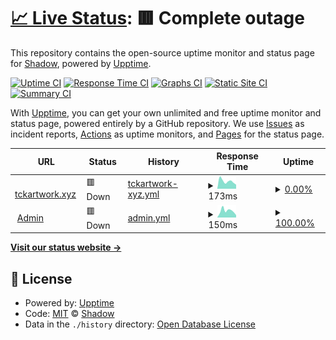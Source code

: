 # [📈 Live Status](https://status.tckartwork.xyz): <!--live status--> **🟥 Complete outage**

This repository contains the open-source uptime monitor and status page for [Shadow](https://status.tckartwork.xyz), powered by [Upptime](https://github.com/upptime/upptime).

[![Uptime CI](https://github.com/thewilloftheshadow/tckartwork/workflows/Uptime%20CI/badge.svg)](https://github.com/thewilloftheshadow/tckartwork/actions?query=workflow%3A%22Uptime+CI%22)
[![Response Time CI](https://github.com/thewilloftheshadow/tckartwork/workflows/Response%20Time%20CI/badge.svg)](https://github.com/thewilloftheshadow/tckartwork/actions?query=workflow%3A%22Response+Time+CI%22)
[![Graphs CI](https://github.com/thewilloftheshadow/tckartwork/workflows/Graphs%20CI/badge.svg)](https://github.com/thewilloftheshadow/tckartwork/actions?query=workflow%3A%22Graphs+CI%22)
[![Static Site CI](https://github.com/thewilloftheshadow/tckartwork/workflows/Static%20Site%20CI/badge.svg)](https://github.com/thewilloftheshadow/tckartwork/actions?query=workflow%3A%22Static+Site+CI%22)
[![Summary CI](https://github.com/thewilloftheshadow/tckartwork/workflows/Summary%20CI/badge.svg)](https://github.com/thewilloftheshadow/tckartwork/actions?query=workflow%3A%22Summary+CI%22)

With [Upptime](https://upptime.js.org), you can get your own unlimited and free uptime monitor and status page, powered entirely by a GitHub repository. We use [Issues](https://github.com/thewilloftheshadow/tckartwork/issues) as incident reports, [Actions](https://github.com/thewilloftheshadow/tckartwork/actions) as uptime monitors, and [Pages](https://status.tckartwork.xyz) for the status page.

<!--start: status pages-->
<!-- This summary is generated by Upptime (https://github.com/upptime/upptime) -->
<!-- Do not edit this manually, your changes will be overwritten -->
<!-- prettier-ignore -->
| URL | Status | History | Response Time | Uptime |
| --- | ------ | ------- | ------------- | ------ |
| <img alt="" src="https://favicons.githubusercontent.com/www.tckartwork.xyz" height="13"> [tckartwork.xyz](https://www.tckartwork.xyz) | 🟥 Down | [tckartwork-xyz.yml](https://github.com/thewilloftheshadow/tckartwork/commits/HEAD/history/tckartwork-xyz.yml) | <details><summary><img alt="Response time graph" src="./graphs/tckartwork-xyz/response-time-week.png" height="20"> 173ms</summary><br><a href="https://status.tckartwork.xyz/history/tckartwork-xyz"><img alt="Response time 268" src="https://img.shields.io/endpoint?url=https%3A%2F%2Fraw.githubusercontent.com%2Fthewilloftheshadow%2Ftckartwork%2FHEAD%2Fapi%2Ftckartwork-xyz%2Fresponse-time.json"></a><br><a href="https://status.tckartwork.xyz/history/tckartwork-xyz"><img alt="24-hour response time 95" src="https://img.shields.io/endpoint?url=https%3A%2F%2Fraw.githubusercontent.com%2Fthewilloftheshadow%2Ftckartwork%2FHEAD%2Fapi%2Ftckartwork-xyz%2Fresponse-time-day.json"></a><br><a href="https://status.tckartwork.xyz/history/tckartwork-xyz"><img alt="7-day response time 173" src="https://img.shields.io/endpoint?url=https%3A%2F%2Fraw.githubusercontent.com%2Fthewilloftheshadow%2Ftckartwork%2FHEAD%2Fapi%2Ftckartwork-xyz%2Fresponse-time-week.json"></a><br><a href="https://status.tckartwork.xyz/history/tckartwork-xyz"><img alt="30-day response time 172" src="https://img.shields.io/endpoint?url=https%3A%2F%2Fraw.githubusercontent.com%2Fthewilloftheshadow%2Ftckartwork%2FHEAD%2Fapi%2Ftckartwork-xyz%2Fresponse-time-month.json"></a><br><a href="https://status.tckartwork.xyz/history/tckartwork-xyz"><img alt="1-year response time 268" src="https://img.shields.io/endpoint?url=https%3A%2F%2Fraw.githubusercontent.com%2Fthewilloftheshadow%2Ftckartwork%2FHEAD%2Fapi%2Ftckartwork-xyz%2Fresponse-time-year.json"></a></details> | <details><summary><a href="https://status.tckartwork.xyz/history/tckartwork-xyz">0.00%</a></summary><a href="https://status.tckartwork.xyz/history/tckartwork-xyz"><img alt="All-time uptime 21.90%" src="https://img.shields.io/endpoint?url=https%3A%2F%2Fraw.githubusercontent.com%2Fthewilloftheshadow%2Ftckartwork%2FHEAD%2Fapi%2Ftckartwork-xyz%2Fuptime.json"></a><br><a href="https://status.tckartwork.xyz/history/tckartwork-xyz"><img alt="24-hour uptime 0.00%" src="https://img.shields.io/endpoint?url=https%3A%2F%2Fraw.githubusercontent.com%2Fthewilloftheshadow%2Ftckartwork%2FHEAD%2Fapi%2Ftckartwork-xyz%2Fuptime-day.json"></a><br><a href="https://status.tckartwork.xyz/history/tckartwork-xyz"><img alt="7-day uptime 0.00%" src="https://img.shields.io/endpoint?url=https%3A%2F%2Fraw.githubusercontent.com%2Fthewilloftheshadow%2Ftckartwork%2FHEAD%2Fapi%2Ftckartwork-xyz%2Fuptime-week.json"></a><br><a href="https://status.tckartwork.xyz/history/tckartwork-xyz"><img alt="30-day uptime 0.00%" src="https://img.shields.io/endpoint?url=https%3A%2F%2Fraw.githubusercontent.com%2Fthewilloftheshadow%2Ftckartwork%2FHEAD%2Fapi%2Ftckartwork-xyz%2Fuptime-month.json"></a><br><a href="https://status.tckartwork.xyz/history/tckartwork-xyz"><img alt="1-year uptime 21.90%" src="https://img.shields.io/endpoint?url=https%3A%2F%2Fraw.githubusercontent.com%2Fthewilloftheshadow%2Ftckartwork%2FHEAD%2Fapi%2Ftckartwork-xyz%2Fuptime-year.json"></a></details>
| <img alt="" src="https://favicons.githubusercontent.com/admin.tckartwork.xyz" height="13"> [Admin](https://admin.tckartwork.xyz/upptime) | 🟥 Down | [admin.yml](https://github.com/thewilloftheshadow/tckartwork/commits/HEAD/history/admin.yml) | <details><summary><img alt="Response time graph" src="./graphs/admin/response-time-week.png" height="20"> 150ms</summary><br><a href="https://status.tckartwork.xyz/history/admin"><img alt="Response time 224" src="https://img.shields.io/endpoint?url=https%3A%2F%2Fraw.githubusercontent.com%2Fthewilloftheshadow%2Ftckartwork%2FHEAD%2Fapi%2Fadmin%2Fresponse-time.json"></a><br><a href="https://status.tckartwork.xyz/history/admin"><img alt="24-hour response time 52" src="https://img.shields.io/endpoint?url=https%3A%2F%2Fraw.githubusercontent.com%2Fthewilloftheshadow%2Ftckartwork%2FHEAD%2Fapi%2Fadmin%2Fresponse-time-day.json"></a><br><a href="https://status.tckartwork.xyz/history/admin"><img alt="7-day response time 150" src="https://img.shields.io/endpoint?url=https%3A%2F%2Fraw.githubusercontent.com%2Fthewilloftheshadow%2Ftckartwork%2FHEAD%2Fapi%2Fadmin%2Fresponse-time-week.json"></a><br><a href="https://status.tckartwork.xyz/history/admin"><img alt="30-day response time 156" src="https://img.shields.io/endpoint?url=https%3A%2F%2Fraw.githubusercontent.com%2Fthewilloftheshadow%2Ftckartwork%2FHEAD%2Fapi%2Fadmin%2Fresponse-time-month.json"></a><br><a href="https://status.tckartwork.xyz/history/admin"><img alt="1-year response time 224" src="https://img.shields.io/endpoint?url=https%3A%2F%2Fraw.githubusercontent.com%2Fthewilloftheshadow%2Ftckartwork%2FHEAD%2Fapi%2Fadmin%2Fresponse-time-year.json"></a></details> | <details><summary><a href="https://status.tckartwork.xyz/history/admin">100.00%</a></summary><a href="https://status.tckartwork.xyz/history/admin"><img alt="All-time uptime 100.00%" src="https://img.shields.io/endpoint?url=https%3A%2F%2Fraw.githubusercontent.com%2Fthewilloftheshadow%2Ftckartwork%2FHEAD%2Fapi%2Fadmin%2Fuptime.json"></a><br><a href="https://status.tckartwork.xyz/history/admin"><img alt="24-hour uptime 100.00%" src="https://img.shields.io/endpoint?url=https%3A%2F%2Fraw.githubusercontent.com%2Fthewilloftheshadow%2Ftckartwork%2FHEAD%2Fapi%2Fadmin%2Fuptime-day.json"></a><br><a href="https://status.tckartwork.xyz/history/admin"><img alt="7-day uptime 100.00%" src="https://img.shields.io/endpoint?url=https%3A%2F%2Fraw.githubusercontent.com%2Fthewilloftheshadow%2Ftckartwork%2FHEAD%2Fapi%2Fadmin%2Fuptime-week.json"></a><br><a href="https://status.tckartwork.xyz/history/admin"><img alt="30-day uptime 100.00%" src="https://img.shields.io/endpoint?url=https%3A%2F%2Fraw.githubusercontent.com%2Fthewilloftheshadow%2Ftckartwork%2FHEAD%2Fapi%2Fadmin%2Fuptime-month.json"></a><br><a href="https://status.tckartwork.xyz/history/admin"><img alt="1-year uptime 100.00%" src="https://img.shields.io/endpoint?url=https%3A%2F%2Fraw.githubusercontent.com%2Fthewilloftheshadow%2Ftckartwork%2FHEAD%2Fapi%2Fadmin%2Fuptime-year.json"></a></details>

<!--end: status pages-->

[**Visit our status website →**](https://status.tckartwork.xyz)

## 📄 License

- Powered by: [Upptime](https://github.com/upptime/upptime)
- Code: [MIT](./LICENSE) © [Shadow](https://status.tckartwork.xyz)
- Data in the `./history` directory: [Open Database License](https://opendatacommons.org/licenses/odbl/1-0/)
